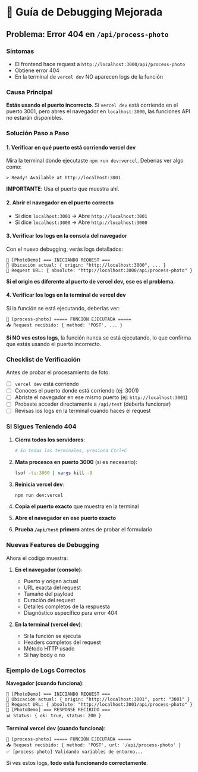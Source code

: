 # 🐛 Guía de Debugging Mejorada

## Problema: Error 404 en `/api/process-photo`

### Síntomas
- El frontend hace request a `http://localhost:3000/api/process-photo`
- Obtiene error 404
- En la terminal de `vercel dev` NO aparecen logs de la función

### Causa Principal
**Estás usando el puerto incorrecto**. Si `vercel dev` está corriendo en el puerto 3001, pero abres el navegador en `localhost:3000`, las funciones API no estarán disponibles.

### Solución Paso a Paso

#### 1. Verificar en qué puerto está corriendo vercel dev

Mira la terminal donde ejecutaste `npm run dev:vercel`. Deberías ver algo como:

```
> Ready! Available at http://localhost:3001
```

**IMPORTANTE**: Usa el puerto que muestra ahí.

#### 2. Abrir el navegador en el puerto correcto

- Si dice `localhost:3001` → Abre `http://localhost:3001`
- Si dice `localhost:3000` → Abre `http://localhost:3000`

#### 3. Verificar los logs en la consola del navegador

Con el nuevo debugging, verás logs detallados:

```
🔄 [PhotoDemo] === INICIANDO REQUEST ===
📍 Ubicación actual: { origin: "http://localhost:3000", ... }
🎯 Request URL: { absolute: "http://localhost:3000/api/process-photo" }
```

**Si el origin es diferente al puerto de vercel dev, ese es el problema.**

#### 4. Verificar los logs en la terminal de vercel dev

Si la función se está ejecutando, deberías ver:

```
🔵 [process-photo] ===== FUNCIÓN EJECUTADA =====
📥 Request recibido: { method: 'POST', ... }
```

**Si NO ves estos logs**, la función nunca se está ejecutando, lo que confirma que estás usando el puerto incorrecto.

### Checklist de Verificación

Antes de probar el procesamiento de foto:

- [ ] `vercel dev` está corriendo
- [ ] Conoces el puerto donde está corriendo (ej: 3001)
- [ ] Abriste el navegador en ese mismo puerto (ej: `http://localhost:3001`)
- [ ] Probaste acceder directamente a `/api/test` (debería funcionar)
- [ ] Revisas los logs en la terminal cuando haces el request

### Si Sigues Teniendo 404

1. **Cierra todos los servidores**:
   ```bash
   # En todas las terminales, presiona Ctrl+C
   ```

2. **Mata procesos en puerto 3000** (si es necesario):
   ```bash
   lsof -ti:3000 | xargs kill -9
   ```

3. **Reinicia vercel dev**:
   ```bash
   npm run dev:vercel
   ```

4. **Copia el puerto exacto** que muestra en la terminal

5. **Abre el navegador en ese puerto exacto**

6. **Prueba `/api/test` primero** antes de probar el formulario

### Nuevas Features de Debugging

Ahora el código muestra:

1. **En el navegador (console)**:
   - Puerto y origen actual
   - URL exacta del request
   - Tamaño del payload
   - Duración del request
   - Detalles completos de la respuesta
   - Diagnóstico específico para error 404

2. **En la terminal (vercel dev)**:
   - Si la función se ejecuta
   - Headers completos del request
   - Método HTTP usado
   - Si hay body o no

### Ejemplo de Logs Correctos

**Navegador (cuando funciona)**:
```
🔄 [PhotoDemo] === INICIANDO REQUEST ===
📍 Ubicación actual: { origin: "http://localhost:3001", port: "3001" }
🎯 Request URL: { absolute: "http://localhost:3001/api/process-photo" }
📡 [PhotoDemo] === RESPONSE RECIBIDO ===
📊 Status: { ok: true, status: 200 }
```

**Terminal vercel dev (cuando funciona)**:
```
🔵 [process-photo] ===== FUNCIÓN EJECUTADA =====
📥 Request recibido: { method: 'POST', url: '/api/process-photo' }
✅ [process-photo] Validando variables de entorno...
```

Si ves estos logs, **todo está funcionando correctamente**.

